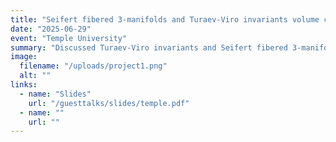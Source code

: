 ```yaml
---
title: "Seifert fibered 3-manifolds and Turaev-Viro invariants volume conjecture- Temple University"
date: "2025-06-29"
event: "Temple University"
summary: "Discussed Turaev-Viro invariants and Seifert fibered 3-manifolds."
image:
  filename: "/uploads/project1.png"
  alt: ""
links:
  - name: "Slides"
    url: "/guesttalks/slides/temple.pdf"
  - name: ""
    url: ""
---
```


